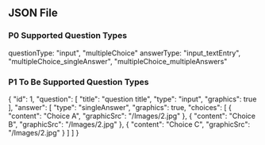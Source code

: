 ## JSON File

### P0 Supported Question Types

questionType: "input", "multipleChoice"
answerType: "input_textEntry", "multipleChoice_singleAnswer", "multipleChoice_multipleAnswers"

### P1 To Be Supported Question Types

{
"id": 1,
"question": [
"title": "question title",
"type": "input",
"graphics": true
],
"answer": [
"type": "singleAnswer",
"graphics": true,
"choices": [
{
"content": "Choice A",
"graphicSrc": "/Images/2.jpg"
},
{
"content": "Choice B",
"graphicSrc": "/Images/2.jpg"
},
{
"content": "Choice C",
"graphicSrc": "/Images/2.jpg"
}
]
]
}
